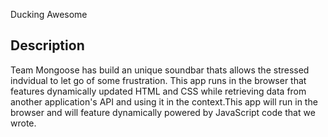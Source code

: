 Ducking Awesome

## Description

 Team Mongoose has build an unique soundbar thats allows the stressed indvidual to let go of some frustration. This app runs in the browser that features dynamically updated HTML and CSS while retrieving data from another application's API and using it in the context.This app will run in the browser and will feature dynamically powered by JavaScript code that we wrote.  
